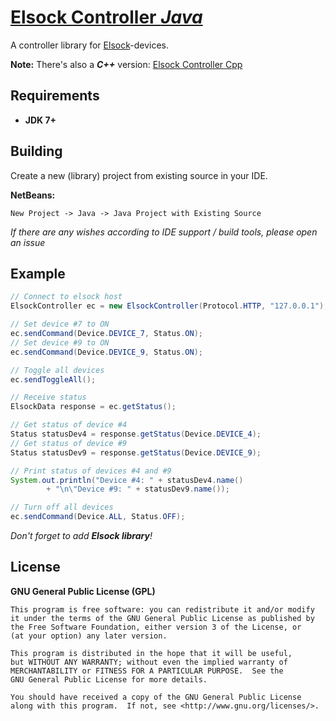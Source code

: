 # [Elsock Controller *Java*](https://github.com/offa/ElsockControllerJava)

A controller library for [Elsock](https://github.com/forflo/arduino_elsock)-devices.

**Note:** There's also a ***C++*** version: [Elsock Controller Cpp](https://github.com/offa/ElsockControllerCpp)

## Requirements

 * **JDK 7+**

## Building

Create a new (library) project from existing source in your IDE.

**NetBeans:**

`New Project -> Java -> Java Project with Existing Source`

*If there are any wishes according to IDE support / build tools, please open an issue*

## Example

```java
// Connect to elsock host
ElsockController ec = new ElsockController(Protocol.HTTP, "127.0.0.1");

// Set device #7 to ON
ec.sendCommand(Device.DEVICE_7, Status.ON);
// Set device #9 to ON
ec.sendCommand(Device.DEVICE_9, Status.ON);

// Toggle all devices
ec.sendToggleAll(); 

// Receive status
ElsockData response = ec.getStatus();

// Get status of device #4
Status statusDev4 = response.getStatus(Device.DEVICE_4);
// Get status of device #9
Status statusDev9 = response.getStatus(Device.DEVICE_9);

// Print status of devices #4 and #9
System.out.println("Device #4: " + statusDev4.name() 
        + "\n\"Device #9: " + statusDev9.name());

// Turn off all devices
ec.sendCommand(Device.ALL, Status.OFF);
```
*Don't forget to add **Elsock library**!*


## License

**GNU General Public License (GPL)**

    This program is free software: you can redistribute it and/or modify
    it under the terms of the GNU General Public License as published by
    the Free Software Foundation, either version 3 of the License, or
    (at your option) any later version.

    This program is distributed in the hope that it will be useful,
    but WITHOUT ANY WARRANTY; without even the implied warranty of
    MERCHANTABILITY or FITNESS FOR A PARTICULAR PURPOSE.  See the
    GNU General Public License for more details.

    You should have received a copy of the GNU General Public License
    along with this program.  If not, see <http://www.gnu.org/licenses/>.

